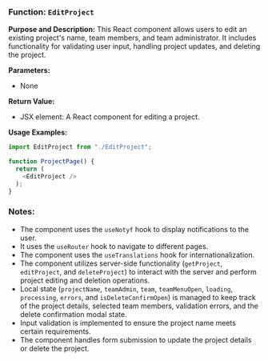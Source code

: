 ### Function: `EditProject`

**Purpose and Description:**
This React component allows users to edit an existing project's name, team members, and team administrator. It includes functionality for validating user input, handling project updates, and deleting the project.

**Parameters:**

* None

**Return Value:**

* JSX element: A React component for editing a project.

**Usage Examples:**

```javascript
import EditProject from "./EditProject";

function ProjectPage() {
  return (
    <EditProject />
  );
}
```

### Notes:
- The component uses the `useNotyf` hook to display notifications to the user.
- It uses the `useRouter` hook to navigate to different pages.
- The component uses the `useTranslations` hook for internationalization.
- The component utilizes server-side functionality (`getProject`, `editProject`, and `deleteProject`) to interact with the server and perform project editing and deletion operations.
- Local state (`projectName`, `teamAdmin`, `team`, `teamMenuOpen`, `loading`, `processing`, `errors`, and `isDeleteConfirmOpen`) is managed to keep track of the project details, selected team members, validation errors, and the delete confirmation modal state.
- Input validation is implemented to ensure the project name meets certain requirements.
- The component handles form submission to update the project details or delete the project.